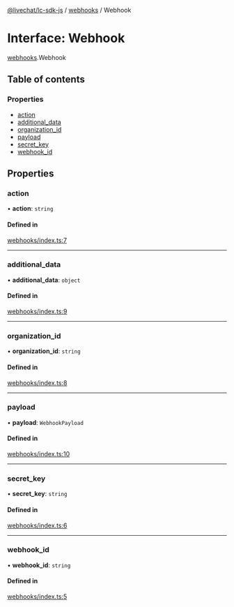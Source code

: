 [@livechat/lc-sdk-js](../README.md) / [webhooks](../modules/webhooks.md) / Webhook

# Interface: Webhook

[webhooks](../modules/webhooks.md).Webhook

## Table of contents

### Properties

- [action](webhooks.Webhook.md#action)
- [additional\_data](webhooks.Webhook.md#additional_data)
- [organization\_id](webhooks.Webhook.md#organization_id)
- [payload](webhooks.Webhook.md#payload)
- [secret\_key](webhooks.Webhook.md#secret_key)
- [webhook\_id](webhooks.Webhook.md#webhook_id)

## Properties

### action

• **action**: `string`

#### Defined in

[webhooks/index.ts:7](https://github.com/livechat/lc-sdk-js/blob/25e113d/src/webhooks/index.ts#L7)

___

### additional\_data

• **additional\_data**: `object`

#### Defined in

[webhooks/index.ts:9](https://github.com/livechat/lc-sdk-js/blob/25e113d/src/webhooks/index.ts#L9)

___

### organization\_id

• **organization\_id**: `string`

#### Defined in

[webhooks/index.ts:8](https://github.com/livechat/lc-sdk-js/blob/25e113d/src/webhooks/index.ts#L8)

___

### payload

• **payload**: `WebhookPayload`

#### Defined in

[webhooks/index.ts:10](https://github.com/livechat/lc-sdk-js/blob/25e113d/src/webhooks/index.ts#L10)

___

### secret\_key

• **secret\_key**: `string`

#### Defined in

[webhooks/index.ts:6](https://github.com/livechat/lc-sdk-js/blob/25e113d/src/webhooks/index.ts#L6)

___

### webhook\_id

• **webhook\_id**: `string`

#### Defined in

[webhooks/index.ts:5](https://github.com/livechat/lc-sdk-js/blob/25e113d/src/webhooks/index.ts#L5)

